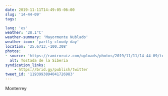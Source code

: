 ```yaml
---
date: 2019-11-11T14:49:05-06:00
slug: '14-44-09'
tags:

lang: 'es'
weather: '28.1°C'
weather-summary: 'Mayormente Nublado'
weather-icon: 'partly-cloudy-day'
location: '25.6713,-100.308'
photos:
- source: 'https://ramiroruiz.com/uploads/photos/2019/11/11/14-44-09/tostada-de-la-siberia.jpeg'
  alt: Tostada de la Siberia
syndication_links:
    - https://brid.gy/publish/twitter
tweet_id: '1193993894041726983'
---
```

Monterrey